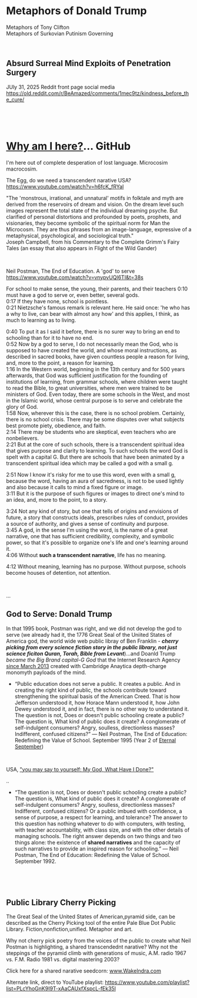 # Metaphors of Donald Trump

Metaphors of Tony Clifton   
Metaphors of Surkovian Putinism Governing

&nbsp;

## Absurd Surreal Mind Exploits of Penetration Surgery 

JUly 31, 2025 Reddit front page social media    
https://old.reddit.com/r/BeAmazed/comments/1mec9tz/kindness_before_the_cure/

&nbsp;

&nbsp;

# [Why am I here?](https://www.youtube.com/watch?v=5IsSpAOD6K8)... GitHub

I'm here out of complete desperation of lost language. Microcosim macrocosim. 

The Egg, do we need a transcendent narative USA?    
https://www.youtube.com/watch?v=h6fcK_fRYaI

"The 'monstrous, irrational, and unnatural' motifs in folktale and myth are derived from the reservoirs of dream and vision. On the dream level such images represent the total state of the individual dreaming psyche. But clarified of personal distortions and profounded by poets, prophets, and visionaries, they become symbolic of the spiritual norm for Man the Microcosm. They are thus phrases from an image-language, expressive of a metaphysical, psychological, and sociological truth."     
Joseph Campbell, from his Commentary to the Complete Grimm's Fairy Tales (an essay that also appears in Flight of the Wild Gander)

&nbsp;

Neil Postman, The End of Education. A 'god' to serve   
https://www.youtube.com/watch?v=vnypvUQl6TI&t=38s    

For school to make sense, the young, their parents, and their teachers
0:10
must have a god to serve or, even better, several gods.    
0:17
If they have none, school is pointless.   
0:21
Nietzsche's famous remark is relevant here.
He said once:
'he who has a why to live, can bear with almost any how'
and this applies, I think, as much to learning as to living.     

0:40
To put it as I said it before, there is no surer way to bring an end to schooling than for it to have no end.    
0:52
Now by a god to serve, I do not necessarily mean the God, who is supposed to have created the world, and whose moral instructions, as described in sacred books, have given countless people a reason for living, and, more to the point, a reason for learning.     
1:16
In the Western world, beginning in the 13th century and for 500 years afterwards, that God was sufficient justification for the founding of institutions of learning, from grammar schools, where children were taught to read the Bible, to great universities, where men were trained to be ministers of God. Even today, there are some schools in the West, and most in the Islamic world, whose central purpose is to serve and celebrate the glory of God.    
1:58
Now, wherever this is the case, there is no school problem. Certainly, there is no school crisis. There may be some disputes over what subjects best promote piety, obedience, and faith.      
2:14
There may be students who are skeptical, even teachers who are nonbelievers.   
2:21
But at the core of such schools, there is a transcendent spiritual idea
that gives purpose and clarity to learning. To such schools the word God is spelt with a capital G.
But there are schools that have been animated by a transcendent spiritual idea
which may be called a god with a small g.    

2:51
Now I know it's risky for me to use this word, even with a small g,
because the word, having an aura of sacredness, is not to be used lightly
and also because it calls to mind a fixed figure or image.    
3:11
But it is the purpose of such figures or images
to direct one's mind to an idea,
and, more to the point, to a story.     

3:24
Not any kind of story,
but one that tells of origins and envisions of future,
a story that constructs ideals, prescribes rules of conduct,
provides a source of authority, and gives a sense of continuity and purpose.    
3:45
A god, in the sense I'm using the word, is the name of a great narrative,
one that has sufficient credibility, complexity, and symbolic power,
so that it's possible to organize one's life and one's learning around it.    
4:06
Without **such a transcendent narrative**, life has no meaning.    

4:12
Without meaning, learning has no purpose. Without purpose, schools become houses of detention, not attention.

&nbsp;

...

## God to Serve: Donald Trump

In that 1995 book, Postman was right, and we did not develop the god to serve (we already had it, the 1776 Great Seal of the Uniited States of America god, the world wide web public libray of Ben Franklin - ***cherry picking from every science fiction story in the public library, not just science ficiton Quran, Torah, Bible from Levant***)...and Doanld Trump *became the Big Brand capital-G God* that the Internet Research Agency [since March 2013](../Operation_Matthew_4_19_on_monday_2024-03-31.md) created with Cambridge Anaytica depth-charge monomyth payloads of the mind.

* “Public education does not serve a public. It creates a public. And in creating the right kind of public, the schools contribute toward strengthening the spiritual basis of the American Creed. That is how Jefferson understood it, how Horace Mann understood it, how John Dewey understood it, and in fact, there is no other way to understand it. The question is not, Does or doesn't public schooling create a public? The question is, What kind of public does it create? A conglomerate of self-indulgent consumers? Angry, soulless, directionless masses? Indifferent, confused citizens?” ― Neil Postman, The End of Education: Redefining the Value of School. September 1995 (Year 2 of [Eternal September](https://en.wikipedia.org/wiki/Eternal_September))

&nbsp;

USA, ["you may say to yourself: My God, What Have I Done?"](https://youtu.be/5IsSpAOD6K8?t=145)

..

* “The question is not, Does or doesn't public schooling create a public? The question is, What kind of public does it create? A conglomerate of self-indulgent consumers? Angry, soulless, directionless masses? Indifferent, confused citizens? Or a public imbued with confidence, a sense of purpose, a respect for learning, and tolerance? The answer to this question has nothing whatever to do with computers, with testing, with teacher accountability, with class size, and with the other details of managing schools. The right answer depends on two things and two things alone: the existence of **shared narratives** and the capacity of such narratives to provide an inspired reason for schooling.”
― Neil Postman, The End of Education: Redefining the Value of School. September 1992.

&nbsp;

&nbsp;

## Public Library Cherry Picking

The Great Seal of the United States of American,pyramid side, can be described as the Cherry Picking tool of the entire Pale Blue Dot Public Library. Fiction,nonfiction,unified. Metaphor and art.

Why not cherry pick poetry from the voices of the public to create what Neil Postman is highlighting, a shared transcendednt narative? Why not the steppings of the pyramid climb with generations of music, A.M. radio 1967 vs. F.M. Radio 1981 vs. digital mastering 2003?


Click here for a shared narative seedcorn: www.WakeIndra.com

Alternate link, direct to YouTube playlist: https://www.youtube.com/playlist?list=PLcYhoGnK9I9T-xAaCAUxfXspcL-fEk35l


